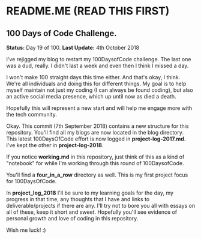# README.ME  (READ THIS FIRST)

## 100 Days of Code Challenge.
**Status:** Day 19 of 100. **Last Update:** 4th October 2018

I've rejigged my blog to restart my 100DaysofCode challenge.  The last one was a dud, really. I didn't last a week and even then I think I missed a day.  

I won't make 100 straight days this time either. And that's okay, I think. We're all individuals and doing this for different things. My goal is to help myself maintain not just my coding (I can always be found coding), but also an active social media presence, which up until now as died a death.

Hopefully this will represent a new start and will help me engage more with the tech community.

Okay.  This commit (7th September 2018) contains a new structure for this repository.  You'll find all my blogs are now located in the blog directory.  This latest 100DaysOfCode effort is now logged in **project-log-2017.md**.  I've kept the other in **project-log-2018**.

If you notice **working.md** in this repository, just think of this as a kind of "notebook" for while I'm working through this round of 100DaysofCode.

You'll find a **four_in_a_row** directory as well. This is my first project focus for 100DaysOfCode.

In **project_log_2018** I'll be sure to my learning goals for the day, my progress in that time, any thoughts that I have and links to deliverable/projects if there are any.  I'll try not to bore you all with essays on all of these, keep it short and sweet. Hopefully you'll see evidence of personal growth and love of coding in this repository.

Wish me luck!  :)